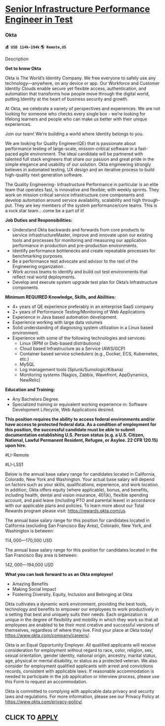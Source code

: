 # [Senior Infrastructure Performance Engineer in Test](https://www.remotewlb.com/apply/senior-infrastructure-performance-engineer-in-test)  
### Okta  
#### `💰 USD 114k~194k` `🌎 Remote,US`  

Description

**Get to know Okta**

  
Okta is The World’s Identity Company. We free everyone to safely use any technology—anywhere, on any device or app. Our Workforce and Customer Identity Clouds enable secure yet flexible access, authentication, and automation that transforms how people move through the digital world, putting Identity at the heart of business security and growth.  
  
At Okta, we celebrate a variety of perspectives and experiences. We are not looking for someone who checks every single box - we’re looking for lifelong learners and people who can make us better with their unique experiences.  
  
Join our team! We’re building a world where Identity belongs to you.

We are looking for Quality Engineer(QE) that is passionate about performance testing of large-scale, mission-critical software in a fast-paced agile environment. The ideal candidate will be partnered with talented full stack engineers that share our passion and great pride in the simple elegance and usability of our solution. Okta engineering strongly believes in automated testing, UX design and an iterative process to build high-quality next generation software.

The Quality Engineering- Infrastructure Performance in particular is an elite team that operates fast, is innovative and flexible; with weekly sprints. They work on mission critical service infrastructure core components and develop automation around service availability, scalability and high through-put. They are key members of the system performance/core teams. This is a rock star team....come be a part of it!

**Job Duties and Responsibilities:**

  * Understand Okta backwards and forwards from core products to service infrastructureMaster, improve and innovate upon our existing tools and processes for monitoring and measuring our application performance in production and pre-production environments.
  * Identify performance bottlenecks and create repeatable processes for benchmarking purposes. 
  * Be a performance test advocate and advisor to the rest of the Engineering organization .
  * Work across teams to identify and build out test environments that reflect real world deployments.
  * Develop and execute system upgrade test plan for Okta’s Infrastructure components

**Minimum REQUIRED Knowledge, Skills, and Abilities:**

  * 4+ years of QE experience preferably in an enterprise SaaS company
  * 2+ years of Performance Testing/Monitoring of Web Applications
  * Experience in Java based automation development. 
  * Experience working with large data volumes 
  * Solid understanding of diagnosing system utilization in a Linux based environment.
  * Experience with some of the following technologies and services:
    * Linux (RPM or Deb-based distributions)
    * Cloud based Infrastructure as a Service (AWS/GCP)
    * Container based service schedulers (e.g., Docker, ECS, Kubernetes, etc.)
    * MySQL
    * Log management tools (Splunk/Sumologic/Kibana)
    * Monitoring systems (Nagios, Zabbix, Wavefront, AppDynamics, NewRelic)

**Education and Training:**

  * Any Bachelors Degree.
  * Specialized training or equivalent working experience in: Software Development Lifecycle, Web Applications desired.

**This position requires the ability to access federal environments and/or have access to protected federal data. As a condition of employment for this position, the successful candidate must be able to submit documentation establishing U.S. Person status (e.g. a U.S. Citizen, National, Lawful Permanent Resident, Refugee, or Asylee. 22 CFR 120.15) upon hire.**

#LI-Remote

#LI-LSS1

Below is the annual base salary range for candidates located in California, Colorado, New York and Washington. Your actual base salary will depend on factors such as your skills, qualifications, experience, and work location. In addition, Okta offers equity (where applicable), bonus, and benefits, including health, dental and vision insurance, 401(k), flexible spending account, and paid leave (including PTO and parental leave) in accordance with our applicable plans and policies. To learn more about our Total Rewards program please visit: https://rewards.okta.com/us.  

The annual base salary range for this position for candidates located in California (excluding San Francisco Bay Area), Colorado, New York, and Washington is between:

$114,000—$170,000 USD

The annual base salary range for this position for candidates located in the San Francisco Bay area is between:

$142,000—$194,000 USD

 **What you can look forward to as an Okta employee!**

  * Amazing Benefits
  * Making Social Impact
  * Fostering Diversity, Equity, Inclusion and Belonging at Okta 

Okta cultivates a dynamic work environment, providing the best tools, technology and benefits to empower our employees to work productively in a setting that best and uniquely suits their needs. Each organization is unique in the degree of flexibility and mobility in which they work so that all employees are enabled to be their most creative and successful versions of themselves, regardless of where they live. Find your place at Okta today! https://www.okta.com/company/careers/.

Okta is an Equal Opportunity Employer. All qualified applicants will receive consideration for employment without regard to race, color, religion, sex, sexual orientation, gender identity, national origin, ancestry, marital status, age, physical or mental disability, or status as a protected veteran. We also consider for employment qualified applicants with arrest and convictions records, consistent with applicable laws. If reasonable accommodation is needed to participate in the job application or interview process, please use this Form to request an accommodation.

Okta is committed to complying with applicable data privacy and security laws and regulations. For more information, please see our Privacy Policy at https://www.okta.com/privacy-policy/.

  
## CLICK TO [APPLY](https://www.remotewlb.com/apply/senior-infrastructure-performance-engineer-in-test)


